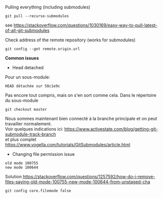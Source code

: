
Pulling everything (including submodules)

```
git pull --recurse-submodules
```
see https://stackoverflow.com/questions/1030169/easy-way-to-pull-latest-of-all-git-submodules

Check address of the remote repository (works for submodules)
```
git config --get remote.origin.url
```

**Common issues**

* Head detached

Pour un sous-module:
```
HEAD détachée sur 58c1e9c
```
Pas encore tout compris, mais on s'en sort comme cela.
Dans le répertoire du sous-module
```
git checkout master
```
Nous sommes maintenant bien connecté à la branche principale et on peut travailler normalement.<br /> 
Voir quelques indications ici:
https://www.activestate.com/blog/getting-git-submodule-track-branch <br /> 
et plus complet 
https://www.vogella.com/tutorials/GitSubmodules/article.html


* Changing file permission issue
```
old mode 100755
new mode 100644
```
   Solution 
  https://stackoverflow.com/questions/1257592/how-do-i-remove-files-saying-old-mode-100755-new-mode-100644-from-unstaged-cha 
```  
git config core.filemode false
```

